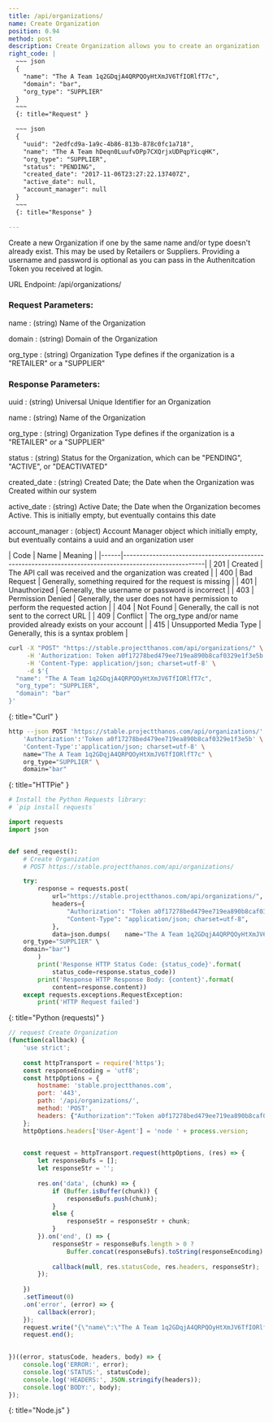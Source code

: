 ```yaml
---
title: /api/organizations/
name: Create Organization
position: 0.94
method: post
description: Create Organization allows you to create an organization
right_code: |
  ~~~ json
  {
    "name": "The A Team 1q2GDqjA4QRPQOyHtXmJV6TfIORlfT7c",
    "domain": "bar",
    "org_type": "SUPPLIER"
  }
  ~~~
  {: title="Request" }

  ~~~ json
  {
    "uuid": "2edfcd9a-1a9c-4b86-813b-878c0fc1a718",
    "name": "The A Team hDeqn0LuufvDPp7CXQrjxUDPqpYicqHK",
    "org_type": "SUPPLIER",
    "status": "PENDING",
    "created_date": "2017-11-06T23:27:22.137407Z",
    "active_date": null,
    "account_manager": null
  }
  ~~~
  {: title="Response" }

---
```

Create a new Organization if one by the same name and/or type doesn't already exist. This may be used by Retailers or Suppliers. Providing a username and password is optional as you can pass in the Authenitcation Token you received at login.

URL Endpoint: /api/organizations/

### Request Parameters:

name
: (string) Name of the Organization

domain
: (string) Domain of the Organization

org_type
: (string) Organization Type defines if the organization is a "RETAILER" or a "SUPPLIER"

### Response Parameters:

uuid
: (string) Universal Unique Identifier for an Organization

name
: (string) Name of the Organization

org_type
: (string) Organization Type defines if the organization is a "RETAILER" or a "SUPPLIER"

status
: (string) Status for the Organization, which can be "PENDING", "ACTIVE", or "DEACTIVATED"

created_date
: (string) Created Date; the Date when the Organization was Created within our system

active_date
: (string) Active Date; the Date when the Organization becomes Active. This is initially empty, but eventually contains this date

account_manager
: (object) Account Manager object which initially empty, but eventually contains a uuid and an organization user

| Code | Name                   | Meaning                                                                      |
|------|-------------------------------------------------------------------------------------------------------|
| 201  | Created                | The API call was received and the organization was created                   |
| 400  | Bad Request            | Generally, something required for the request is missing                     |
| 401  | Unauthorized           | Generally, the username or password is incorrect                             |
| 403  | Permission Denied      | Generally, the user does not have permission to perform the requested action |
| 404  | Not Found              | Generally, the call is not sent to the correct URL                           |
| 409  | Conflict               | The org_type and/or name provided already exists on your account             |
| 415  | Unsupported Media Type | Generally, this is a syntax problem                                          |


~~~ bash
curl -X "POST" "https://stable.projectthanos.com/api/organizations/" \
     -H 'Authorization: Token a0f17278bed479ee719ea890b8caf0329e1f3e5b' \
     -H 'Content-Type: application/json; charset=utf-8' \
     -d $'{
  "name": "The A Team 1q2GDqjA4QRPQOyHtXmJV6TfIORlfT7c",
  "org_type": "SUPPLIER",
  "domain": "bar"
}'

~~~
{: title="Curl" }

~~~ bash
http --json POST 'https://stable.projectthanos.com/api/organizations/' \
    'Authorization':'Token a0f17278bed479ee719ea890b8caf0329e1f3e5b' \
    'Content-Type':'application/json; charset=utf-8' \
    name="The A Team 1q2GDqjA4QRPQOyHtXmJV6TfIORlfT7c" \
    org_type="SUPPLIER" \
    domain="bar"

~~~
{: title="HTTPie" }

~~~ python
# Install the Python Requests library:
# `pip install requests`

import requests
import json


def send_request():
    # Create Organization
    # POST https://stable.projectthanos.com/api/organizations/

    try:
        response = requests.post(
            url="https://stable.projectthanos.com/api/organizations/",
            headers={
                "Authorization": "Token a0f17278bed479ee719ea890b8caf0329e1f3e5b",
                "Content-Type": "application/json; charset=utf-8",
            },
            data=json.dumps(    name="The A Team 1q2GDqjA4QRPQOyHtXmJV6TfIORlfT7c" \
    org_type="SUPPLIER" \
    domain="bar")
        )
        print('Response HTTP Status Code: {status_code}'.format(
            status_code=response.status_code))
        print('Response HTTP Response Body: {content}'.format(
            content=response.content))
    except requests.exceptions.RequestException:
        print('HTTP Request failed')

~~~
{: title="Python (requests)" }

~~~ javascript
// request Create Organization 
(function(callback) {
    'use strict';
        
    const httpTransport = require('https');
    const responseEncoding = 'utf8';
    const httpOptions = {
        hostname: 'stable.projectthanos.com',
        port: '443',
        path: '/api/organizations/',
        method: 'POST',
        headers: {"Authorization":"Token a0f17278bed479ee719ea890b8caf0329e1f3e5b","Content-Type":"application/json; charset=utf-8"}
    };
    httpOptions.headers['User-Agent'] = 'node ' + process.version;
 

    const request = httpTransport.request(httpOptions, (res) => {
        let responseBufs = [];
        let responseStr = '';
        
        res.on('data', (chunk) => {
            if (Buffer.isBuffer(chunk)) {
                responseBufs.push(chunk);
            }
            else {
                responseStr = responseStr + chunk;            
            }
        }).on('end', () => {
            responseStr = responseBufs.length > 0 ? 
                Buffer.concat(responseBufs).toString(responseEncoding) : responseStr;
            
            callback(null, res.statusCode, res.headers, responseStr);
        });
        
    })
    .setTimeout(0)
    .on('error', (error) => {
        callback(error);
    });
    request.write("{\"name\":\"The A Team 1q2GDqjA4QRPQOyHtXmJV6TfIORlfT7c\",\"domain\":\"bar\",\"org_type\":\"SUPPLIER\"}")
    request.end();
    

})((error, statusCode, headers, body) => {
    console.log('ERROR:', error); 
    console.log('STATUS:', statusCode);
    console.log('HEADERS:', JSON.stringify(headers));
    console.log('BODY:', body);
});

~~~
{: title="Node.js" }
